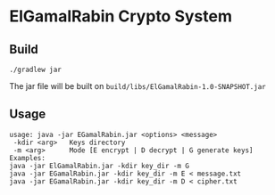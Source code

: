 # ElGamalRabin Crypto System

## Build

```
./gradlew jar
```

The jar file will be built on ```build/libs/ElGamalRabin-1.0-SNAPSHOT.jar``` 

## Usage

```
usage: java -jar EGamalRabin.jar <options> <message>
 -kdir <arg>   Keys directory
 -m <arg>      Mode [E encrypt | D decrypt | G generate keys]
Examples:
java -jar ElGamalRabin.jar -kdir key_dir -m G 
java -jar EGamalRabin.jar -kdir key_dir -m E < message.txt 
java -jar EGamalRabin.jar -kdir key_dir -m D < cipher.txt
```

